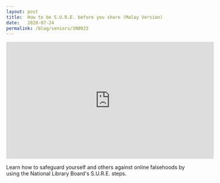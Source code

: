 ```yaml
---
layout: post
title:  How to be S.U.R.E. before you share (Malay Version)
date:   2020-07-24
permalink: /blog/seniors/SN0023
---
```


<iframe width="560" height="315" src="https://www.youtube.com/embed/J6h97rCPEg4" frameborder="0" allow="accelerometer; autoplay; encrypted-media; gyroscope; picture-in-picture" allowfullscreen></iframe>

Learn how to safeguard yourself and others against online falsehoods by using the National Library Board's S.U.R.E. steps.

